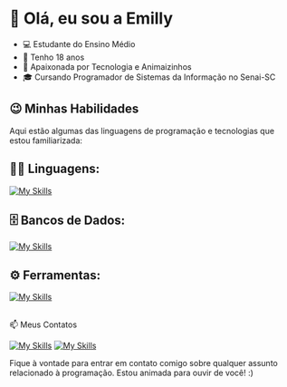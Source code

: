 # 🌻 Olá, eu sou a  Emilly

- 💻 Estudante do Ensino Médio
- 🔞 Tenho 18 anos 
- 🐬 Apaixonada por Tecnologia e Animaizinhos
- 🎓 Cursando Programador de Sistemas da Informação no Senai-SC

## 😉 Minhas Habilidades

Aqui estão algumas das linguagens de programação e tecnologias que estou familiarizada:

## 👨‍💻 Linguagens: 
[![My Skills](https://skillicons.dev/icons?i=java,javascript,css)](https://skillicons.dev)

## 🗄️ Bancos de Dados: 
[![My Skills](https://skillicons.dev/icons?i=mysql)](https://skillicons.dev)

## ⚙️ Ferramentas:
[![My Skills](https://skillicons.dev/icons?i=github,visualstudio,discord)](https://skillicons.dev)<br><br>

📫 Meus Contatos

[![My Skills](https://skillicons.dev/icons?i=instagram)](https://www.instagram.com/emyzth)
[![My Skills](https://skillicons.dev/icons?i=github)](https://www.github.com/emillyesanto)

Fique à vontade para entrar em contato comigo sobre qualquer assunto relacionado à programação. Estou animada para ouvir de você! :)
